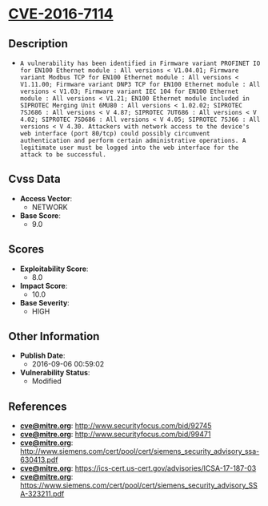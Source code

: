 
# [CVE-2016-7114](https://cve.mitre.org/cgi-bin/cvename.cgi?name=CVE-2016-7114)

## Description

- `A vulnerability has been identified in Firmware variant PROFINET IO for EN100 Ethernet module : All versions < V1.04.01; Firmware variant Modbus TCP for EN100 Ethernet module : All versions < V1.11.00; Firmware variant DNP3 TCP for EN100 Ethernet module : All versions < V1.03; Firmware variant IEC 104 for EN100 Ethernet module : All versions < V1.21; EN100 Ethernet module included in SIPROTEC Merging Unit 6MU80 : All versions < 1.02.02; SIPROTEC 7SJ686 : All versions < V 4.87; SIPROTEC 7UT686 : All versions < V 4.02; SIPROTEC 7SD686 : All versions < V 4.05; SIPROTEC 7SJ66 : All versions < V 4.30. Attackers with network access to the device's web interface (port 80/tcp) could possibly circumvent authentication and perform certain administrative operations. A legitimate user must be logged into the web interface for the attack to be successful.`

## Cvss Data

- **Access Vector**:
  - NETWORK
- **Base Score**:
  - 9.0

## Scores

- **Exploitability Score**:
  - 8.0
- **Impact Score**:
  - 10.0
- **Base Severity**:
  - HIGH

## Other Information

- **Publish Date**:
  - 2016-09-06 00:59:02
- **Vulnerability Status**:
  - Modified

## References

- **cve@mitre.org**: http://www.securityfocus.com/bid/92745
- **cve@mitre.org**: http://www.securityfocus.com/bid/99471
- **cve@mitre.org**: http://www.siemens.com/cert/pool/cert/siemens_security_advisory_ssa-630413.pdf
- **cve@mitre.org**: https://ics-cert.us-cert.gov/advisories/ICSA-17-187-03
- **cve@mitre.org**: https://www.siemens.com/cert/pool/cert/siemens_security_advisory_SSA-323211.pdf
